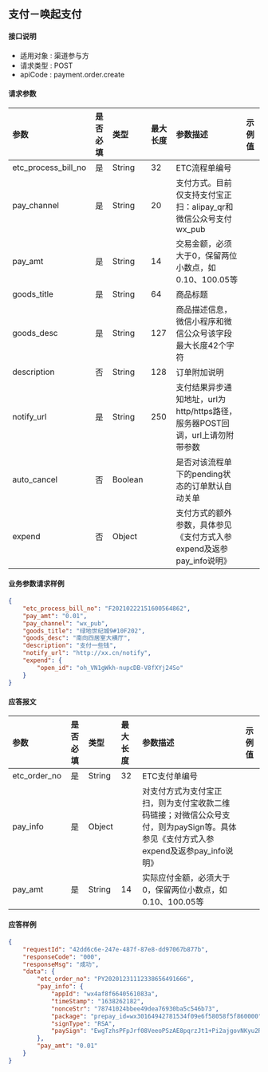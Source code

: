 ## 支付－唤起支付

#### 接口说明
* 适用对象 : 渠道参与方
* 请求类型 : POST
* apiCode : payment.order.create

#### 请求参数
| 参数 | 是否必填 | 类型 | 最大长度 | 参数描述 | 示例值 |
|:----|:-------:|:-----|:-------|:--------|:------|
| etc_process_bill_no | 是 | String | 32 | ETC流程单编号 |  |
| pay_channel | 是 | String | 20 | 支付方式。目前仅支持支付宝正扫：alipay_qr和微信公众号支付wx_pub |  |
| pay_amt | 是 | String | 14 | 交易金额，必须大于0，保留两位小数点，如0.10、100.05等 |  |
| goods_title | 是 | String | 64 | 商品标题 |  |
| goods_desc | 是 | String | 127 | 商品描述信息，微信小程序和微信公众号该字段最大长度42个字符 |  |
| description | 否 | String | 128 | 订单附加说明 |  |
| notify_url | 是 | String | 250 | 支付结果异步通知地址，url为http/https路径，服务器POST回调，url上请勿附带参数 |  |
| auto_cancel | 否 | Boolean |  | 是否对该流程单下的pending状态的订单默认自动关单 |  |
| expend | 否 | Object |  | 支付方式的额外参数，具体参见《支付方式入参expend及返参pay_info说明》 |  |

#### 业务参数请求样例
```json
{
    "etc_process_bill_no": "F20210222151600564862",
    "pay_amt": "0.01",
    "pay_channel": "wx_pub",
    "goods_title": "绿地世纪城9#10F202",
    "goods_desc": "南向四居室大横厅",
    "description": "支付一些钱",
    "notify_url": "http://xx.cn/notify",
    "expend": {
        "open_id": "oh_VN1gWkh-nupcDB-V8fXYj24So"
    }
}
```

#### 应答报文
| 参数 | 是否必填 | 类型 | 最大长度 | 参数描述 | 示例值 |
|:----|:-------:|:----|:--------|:--------|:------|
| etc_order_no | 是 | String | 32 | ETC支付单编号 |  |
| pay_info | 是 | Object |  | 对支付方式为支付宝正扫，则为支付宝收款二维码链接；对微信公众号支付，则为paySign等。具体参见《支付方式入参expend及返参pay_info说明》 |  |
| pay_amt | 是 | String | 14 | 实际应付金额，必须大于0，保留两位小数点，如0.10、100.05等 |  |

#### 应答样例
```json
{
    "requestId": "42dd6c6e-247e-487f-87e8-dd97067b877b",
    "responseCode": "000",
    "responseMsg": "成功",
    "data": {
        "etc_order_no": "PY20201231112338656491666",
        "pay_info": {
            "appId": "wx4af8f6640561083a",
            "timeStamp": "1638262182",
            "nonceStr": "78741024bbee49dea76930ba5c546b73",
            "package": "prepay_id=wx30164942781534f09e6f58058f5f860000",
            "signType": "RSA",
            "paySign": "EwgTzhsPFpJrf08VeeoPSzAE8pqrzJt1+Pi2ajgovNKyu2ROaW2STaSsWAU9DeyTN1KDcKQZsPP1AaFdb2Sy73uBJMOoDyfCHtJVqcmpA2wMBuPVH+WOOn6mcRUJ1dE2aPmJprbggjvxGJUAevyy6fTDll3xEmBIhcW5jDw4w38hGHFERmG8jBk/A3AC108o12yDpPL8nmhglH9qpRtbXluv6ghMJjfG2H5ac250vn2/SqNWowKYpvpTizDntggG700vaqqS6pMunYptzusmpijHvsO9LnUzq+ewvaVNN/uETTE31XsqP1buIc9RqhUWJYD6OaiVw3B5vYCWIygDqQ=="
        },
        "pay_amt": "0.01"
    }
}
```
